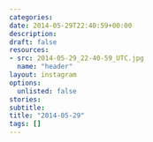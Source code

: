 ```yaml
---
categories:
date: 2014-05-29T22:40:59+00:00
description:
draft: false
resources:
- src: 2014-05-29_22-40-59_UTC.jpg
  name: "header"
layout: instagram
options:
  unlisted: false
stories:
subtitle:
title: "2014-05-29"
tags: []
---
```


 
